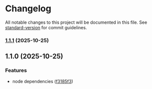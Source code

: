 # Changelog

All notable changes to this project will be documented in this file. See [standard-version](https://github.com/conventional-changelog/standard-version) for commit guidelines.

### [1.1.1](https://github.com/rosendolu/FePilot/compare/v1.1.0...v1.1.1) (2025-10-25)

## 1.1.0 (2025-10-25)

### Features

-   node dependencies ([f3185f3](https://github.com/rosendolu/FePilot/commit/f3185f3e6480b8cdcbbdabda59032178db615d86))
